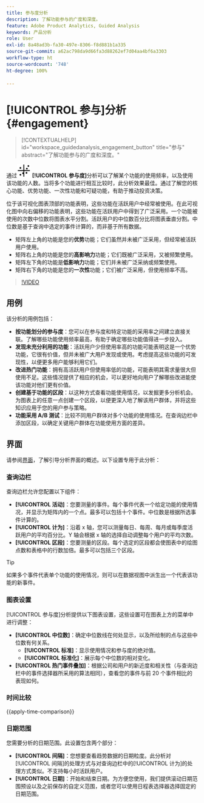 ```yaml
---
title: 参与度分析
description: 了解功能参与的广度和深度。
feature: Adobe Product Analytics, Guided Analysis
keywords: 产品分析
role: User
exl-id: 8a48ad3b-fa30-497e-8306-f8d881b1a335
source-git-commit: a62ac798da9d66fa3d88262ef7d04aa4bf6a3303
workflow-type: ht
source-wordcount: '748'
ht-degree: 100%

---
```


# [!UICONTROL 参与]分析 {#engagement}

<!-- markdownlint-disable MD034 -->

>[!CONTEXTUALHELP]
>id="workspace_guidedanalysis_engagement_button"
>title="参与"
>abstract="了解功能参与的广度和深度。"

<!-- markdownlint-enable MD034 -->


通过![EngagementGraph](/help/assets/icons/EngagementGraph.svg) **[!UICONTROL 参与度]**&#x200B;分析可以了解某个功能的使用频率，以及使用该功能的人数。当将多个功能进行相互比较时，此分析效果最佳。通过了解您的核心功能、优势功能、一次性功能和可疑功能，有助于推动投资决策。

位于该可视化图表顶部的功能表明，这些功能在活跃用户中经常被使用。在此可视化图中向右偏移的功能表明，这些功能在活跃用户中得到了广泛采用。一个功能被使用的次数中位数将图表水平分割。活跃用户的中位数百分比将图表垂直分割。中位数是基于查询中选定的事件计算的，而非基于所有数据。

* 矩阵左上角的功能是您的&#x200B;**优势**&#x200B;功能；它们虽然并未被广泛采用，但经常被活跃用户使用。
* 矩阵右上角的功能是您的&#x200B;**高影响力**&#x200B;功能；它们既被广泛采用，又被频繁使用。
* 矩阵左下角的功能是&#x200B;**低影响力**&#x200B;功能；它们并未被广泛采纳或频繁使用。
* 矩阵右下角的功能是您的&#x200B;**一次性**&#x200B;功能；它们被广泛采用，但使用频率不高。

>[!VIDEO](https://video.tv.adobe.com/v/3447477?captions=chi_hans)


## 用例

该分析的用例包括：

* **按功能划分的参与度**：您可以在参与度和特定功能的采用率之间建立直接关联。了解哪些功能使用频率最高，有助于确定哪些功能值得进一步投入。
* **发现未充分利用的功能**：活跃用户少但使用率高的功能可能表明这是一个优势功能，它很有价值，但并未被广大用户发现或使用。考虑提高这些功能的可发现性，以便更多用户能够利用它们。
* **改进热门功能**：拥有高活跃用户但使用率低的功能，可能表明其需求量很大但使用不足。这些情况提供了相应的机会，可以更好地向用户了解哪些改进能使该功能对他们更有价值。
* **创建基于功能的区段**：以这种方式查看功能使用情况，以发掘更多分析机会。为图表上的任意一点创建一个区段，以便更深入地了解该用户群体，并将这些知识应用于您的用户参与策略。
* **功能采用 A/B 测试**：比较不同用户群体对多个功能的使用情况。在查询边栏中添加区段，以确定关键用户群体在功能使用方面的差异。

## 界面

请参阅[界面](../overview.md#interface)，了解引导分析界面的概述。以下设置专用于此分析：

### 查询边栏

查询边栏允许您配置以下组件：

* **[!UICONTROL 活动]**：您要测量的事件。每个事件代表一个给定功能的使用情况，并显示为矩阵内的一个点。最多可以包括十个事件。中位数是根据所选事件计算的。
* **[!UICONTROL 计为]**：沿着 x 轴，您可以测量每日、每周、每月或每季度活跃用户的平均百分比。Y 轴会根据 x 轴的选择自动调整每个用户的平均次数。
* **[!UICONTROL 区段]**：您要测量的区段。每个选定的区段都会使图表中的绘图点数和表格中的行数加倍。最多可以包括三个区段。

>[!TIP]
>
>如果多个事件代表单个功能的使用情况，则可以在数据视图中派生出一个代表该功能的新事件。

### 图表设置

[!UICONTROL 参与度]分析提供以下图表设置，这些设置可在图表上方的菜单中进行调整：

* **[!UICONTROL 中位数]**：确定中位数线在何处显示，以及所绘制的点与这些中位数有何关系。
   * **[!UICONTROL 标准]**：显示使用情况和参与度的绝对值。
   * **[!UICONTROL 标准化]**：展示每个中位数的相对变化。
* **[!UICONTROL 热门事件叠加]**：根据公司和用户的新近度和相关性（与查询边栏中的事件选择器所采用的算法相同），查看您的事件与前 20 个事件相比的表现如何。

### 时间比较

{{apply-time-comparison}}

### 日期范围

您需要分析的日期范围。此设置包含两个部分：

* **[!UICONTROL 间隔]**：您想要查看趋势数据的日期粒度。此分析对[!UICONTROL 间隔]的处理方式与对查询边栏中的[!UICONTROL 计为]的处理方式类似。不支持每小时活跃用户。
* **[!UICONTROL 日期]**：开始和结束日期。为方便您使用，我们提供滚动日期范围预设以及之前保存的自定义范围，或者您可以使用日程表选择器选择固定的日期范围。

<!--
## Example

See below for an example of the analysis.

![Enagement compare](../assets/engagement-compare.png)
-->
